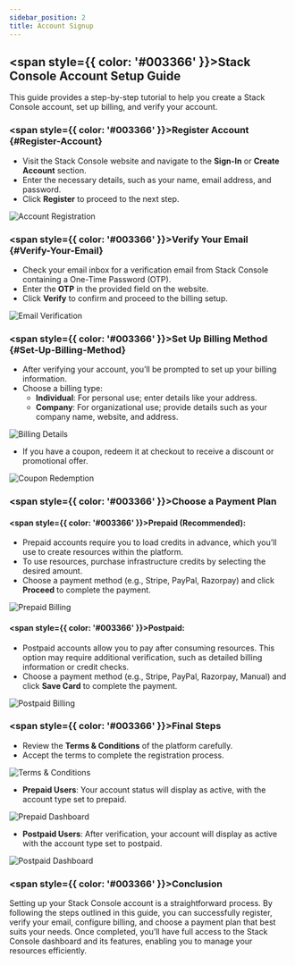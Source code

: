 ```yaml
---
sidebar_position: 2
title: Account Signup
---
```


## <span style={{ color: '#003366' }}>Stack Console Account Setup Guide</span>

This guide provides a step-by-step tutorial to help you create a Stack Console account, set up billing, and verify your account.

### <span style={{ color: '#003366' }}>Register Account</span> {#Register-Account}

- Visit the Stack Console website and navigate to the **Sign-In** or **Create Account** section.
- Enter the necessary details, such as your name, email address, and password.
- Click **Register** to proceed to the next step.

![Account Registration](images/stackconsole-account-setup-register.png) 

### <span style={{ color: '#003366' }}>Verify Your Email</span> {#Verify-Your-Email}

- Check your email inbox for a verification email from Stack Console containing a One-Time Password (OTP).
- Enter the **OTP** in the provided field on the website.
- Click **Verify** to confirm and proceed to the billing setup.

![Email Verification](images/stackconsole-account-setup-verify.png) 

### <span style={{ color: '#003366' }}>Set Up Billing Method</span> {#Set-Up-Billing-Method}

- After verifying your account, you’ll be prompted to set up your billing information.
- Choose a billing type:
    - **Individual**: For personal use; enter details like your address.
    - **Company**: For organizational use; provide details such as your company name, website, and address.

![Billing Details](images/stackconsole-account-setup-billing-details.png)

- If you have a coupon, redeem it at checkout to receive a discount or promotional offer.

![Coupon Redemption](images/stackconsole-account-setup-billing-org-coupon.png)

### <span style={{ color: '#003366' }}>Choose a Payment Plan</span>

#### <span style={{ color: '#003366' }}>Prepaid (Recommended):</span>

- Prepaid accounts require you to load credits in advance, which you’ll use to create resources within the platform.
- To use resources, purchase infrastructure credits by selecting the desired amount.
- Choose a payment method (e.g., Stripe, PayPal, Razorpay) and click **Proceed** to complete the payment.

![Prepaid Billing](images/stackconsole-account-setup-billing-prepaid.png)

#### <span style={{ color: '#003366' }}>Postpaid:</span>

- Postpaid accounts allow you to pay after consuming resources. This option may require additional verification, such as detailed billing information or credit checks.
- Choose a payment method (e.g., Stripe, PayPal, Razorpay, Manual) and click **Save Card** to complete the payment.

![Postpaid Billing](images/stackconsole-account-setup-billing-postpaid.png)

### <span style={{ color: '#003366' }}>Final Steps</span>

- Review the **Terms & Conditions** of the platform carefully.
- Accept the terms to complete the registration process.

![Terms & Conditions](images/stackconsole-account-setup-billing-prepaid-tnc.png)

- **Prepaid Users**: Your account status will display as active, with the account type set to prepaid.

![Prepaid Dashboard](images/stackconsole-account-setup-billing-prepaid-dashboard.png)

- **Postpaid Users**: After verification, your account will display as active with the account type set to postpaid.

![Postpaid Dashboard](images/stackconsole-account-setup-billing-postpaid-dashboard.png)

### <span style={{ color: '#003366' }}>Conclusion</span>

Setting up your Stack Console account is a straightforward process. By following the steps outlined in this guide, you can successfully register, verify your email, configure billing, and choose a payment plan that best suits your needs. Once completed, you’ll have full access to the Stack Console dashboard and its features, enabling you to manage your resources efficiently.
